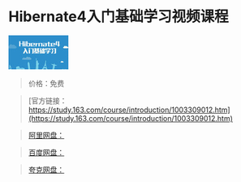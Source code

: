 # Hibernate4入门基础学习视频课程

![img](../../../assets/study163/free/6631772552655218893.jpg)

> 价格：免费

> [官方链接：https://study.163.com/course/introduction/1003309012.htm](https://study.163.com/course/introduction/1003309012.htm)

> [阿里网盘：]()

> [百度网盘：]()

> [夸克网盘：]()
